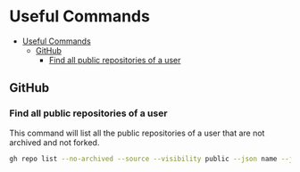 # Useful Commands

- [Useful Commands](#useful-commands)
  - [GitHub](#github)
    - [Find all public repositories of a user](#find-all-public-repositories-of-a-user)

## GitHub

### Find all public repositories of a user

This command will list all the public repositories of a user that are not archived and not forked.

```bash
gh repo list --no-archived --source --visibility public --json name --jq '.[].name'
```

